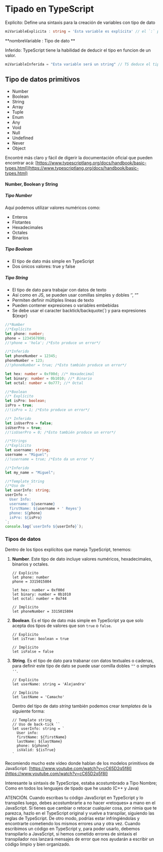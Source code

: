 # Tipado en TypeScript

Explicito: Define una sintaxis para la creación de variables con tipo de dato  

```ts
miVariableExplicita : string = 'Esta variable es explícita' // el `:` permite especificar el tipo del dato
```

**nombreVariable : Tipo de dato ** 

Inferido: TypeScript tiene la habilidad de deducir el tipo en funcion de un valor.

```ts
miVariableInferida = "Esta variable será un string" // TS deduce el tipo de miVariableInferida y el valor, a partir de la inicialización de la misma
```

## **Tipo de datos primitivos**  
-   Number
-   Boolean
-   String
-   Array
-   Tuple
-   Enum
-   Any
-   Void
-   Null
-   Undefined
-   Never
-   Object

Encontré más claro y fácil de digerir la documentación oficial que pueden encontrar acá: [https://www.typescriptlang.org/docs/handbook/basic-types.html](https://www.typescriptlang.org/docs/handbook/basic-types.html)

#### Number, Boolean y String

<h5>Tipo Number</h5>

Aquí podemos utilizar valores numéricos como:

-   Enteros
-   Flotantes
-   Hexadecimales
-   Octales
-   Binarios

<h5>Tipo Boolean</h5>

-   El tipo de dato más simple en TypeScript
-   Dos únicos valores: true y false

<h5>Tipo String</h5>

-   El tipo de dato para trabajar con datos de texto
-   Así como en JS, se pueden usar comillas simples y dobles ‘’, “”
-   Permiten definir múltiples líneas de texto
-   Pueden contener expresiones o variables embebidas
-   Se debe usar el caracter backtick/backquote(`) y para expresiones ${expr}

```typescript
//*Number
//*Explícito
let phone: number;
phone = 1234567890;
//!phone = 'hola'; /*Esto produce un error*/

//*Inferido
let phoneNumber = 12345;
phoneNumber = 123;
//!phoneNumber = true; /*Esto también produce un error*/

let hex: number = 0xf00d; //* Hexadecimal
let binary: number = 0b1010; //* Binario
let octal: number = 0o777; //* Octal

//*Boolean
//* Explícito
let isPro: boolean;
isPro = true;
//!isPro = 1; /*Esto produce un error*/

//* Inferido
let isUserPro = false;
isUserPro = true;
//!isUserPro = 0; /*Esto también produce un error*/

//*Strings
//*Explícito
let username: string;
username = "Miguel";
//!username = true; /*Esto da un error */

//*Inferido
let my_name = "Miguel";

//*Template String
//*Uso de ``
let userInfo: string;
userInfo = `
  User Info:
  username: ${username}
  firstName: ${username + ' Reyes'}
  phone: ${phone}
  isPro: ${isPro}
`;
console.log(`userInfo ${userInfo}`);
```

### Tipos de datos

Dentro de los tipos explícitos que maneja TypeScript, tenemos:

1.  **Number**. Este tipo de dato incluye valores numéricos, hexadecimales, binarios y octales.
    
    ```tsx
    // Explícito
    let phone: number
    phone = 3315015804
    
    let hex: number = 0xf00d
    let binary: number = 0b1010
    let octal: number = 0o744
    
    // Implícito
    let phoneNumber = 3315015804
    ```
    
2.  **Boolean**. Es el tipo de dato más simple en TypeScript ya que solo acepta dos tipos de valores que son `true` o `false`.
    
    ```tsx
    // Explícito
    let isTrue: boolean = true
    
    // Implícito
    let isFalse = false
    ```
    
3.  **String**. Es el tipo de dato para trabanar con datos textuales o cadenas, para definir este tipo de dato se puede usar comilla dobles `""` o simples `''`.
    
    ```tsx
    // Explícito
    let userName: string = 'Alejandra'
    
    // Implícito
    let lastName = 'Camacho'
    ```
    
    Dentro del tipo de dato _string_ también podemos crear _templates_ de la siguiente forma:
    
    ```tsx
    // Template string
    // Uso de back-tick ``
    let userInfo: string = `
      User info:
      firstName: ${firstName}
      lastName: ${lastName}
      phone: ${phone}
      isValid: ${isTrue}
    `
    ```


Recomiendo mucho este vídeo donde hablan de los modelos primitivos de JavaScript: [https://www.youtube.com/watch?v=cC65D2q5f8I](https://www.youtube.com/watch?v=cC65D2q5f8I)

Interesante la sintaxis de TypeScripe, estaba acostumbrado a Tipo Nombre; Como en todos los lenguajes de tipado que he usado (C++ y Java)

ATENCIÓN. Cuando escribas tu código JavaScript en TypeScript y lo transpiles luego, debes acostumbrarte a no hacer «retoques» a mano en el JavaScript. Si tienes que cambiar o retocar cualquier cosa, por nimia que te parezca, hazlo en el TypeScript original y vuelve a transpilar, siguiendo las reglas de TypeScript. De otro modo, podrías estar infringiéndolas y encontrarte cometiendo los mismos errores una y otra vez. Cuando escribimos un código en TypeScript y, para poder usarlo, debemos transpilarlo a JavaScript, si hemos cometido errores de sintaxis el transpilador nos lanzará mensajes de error que nos ayudarán a escribir un código limpio y bien organizado.